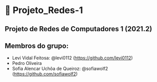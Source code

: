 # 🚢 Projeto_Redes-1 

## Projeto de Redes de Computadores 1 (2021.2)

## Membros do grupo:

* Levi Vidal Feitosa: @levi0112 (https://github.com/levi0112)
* Pedro Oliveira
* Sofia Alencar Uchôa de Queiroz: @sofiawolf2 (https://github.com/sofiawolf2)

